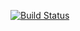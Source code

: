 [![Build Status](https://travis-ci.org/Nischay-Pro/Semi-Port-Tool.svg?branch=test)](https://travis-ci.org/Nischay-Pro/Semi-Port-Tool)